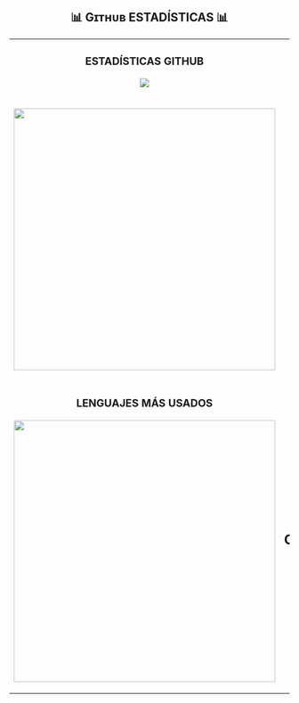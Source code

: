<!--Github stats Table--> 
<h2 align="center">📊 Gɪᴛʜᴜʙ ESTADÍSTICAS 📊</h2>
<tr>
<table width="100%">
    <td width="50%">
      <h3 align="center"><strong>ESTADÍSTICAS GITHUB</strong></h3>
      <p align="center">
        <a href="https://github.com/Davidigual/DavidIgual">
          <img align="center" src="https://github-readme-stats.vercel.app/api?username=Davidigual&theme=vue-dark&show_icons=true&hide_border=true&count_private=true"/>
            </a>
      </p>
    </td>
</tr>
    <tr>
       <td width="50%">
      <p align="center">
        <img align="center" width="470" src="https://www.google.com/imgres?imgurl=https%3A%2F%2Fi.pinimg.com%2Foriginals%2Faa%2F1f%2Fa3%2Faa1fa339ed48e8b383fdf0964998de49.gif&tbnid=H01GpyO122GgPM&vet=12ahUKEwir2MnT8ZmEAxX-VaQEHQvmCbEQMygQegUIARCAAQ..i&imgrefurl=https%3A%2F%2Fwww.pinterest.es%2Fpin%2F496099715208847636%2F&docid=T2LakD0Qr0EGoM&w=488&h=301&q=gifs%20informatica&ved=2ahUKEwir2MnT8ZmEAxX-VaQEHQvmCbEQMygQegUIARCAAQ" />
      </p>
    </td>
    </tr>
    <td width="50%">
      <h3 align="center"><strong>LENGUAJES MÁS USADOS</strong></h3>
      <p align="center">
        <a href="https://github.com/Davidigual/DavidIgual/cryptos">
          <img align="center" width="470" src="https://github-readme-stats.vercel.app/api/top-langs/?username=Davidigual&theme=tokyonight" />
        </a>
      </p>
    </td>
    <td width="50%">
     <h2 align="center">GRÁFICO CONTRIBUCIONES</h2>
<div align="center">
    <img src="https://github-readme-activity-graph.vercel.app/graph?username=Davidigual&bg_color=011627&color=79d3c3&line=c792ea&point=ffeb95&area=true&hide_border=false" border-radius="15">
</div>
        </a>
      </p>
    </td>
</table>
<br />
</div>
